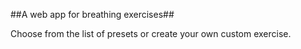 ##A web app for breathing exercises##

Choose from the list of presets or create your own custom exercise.
